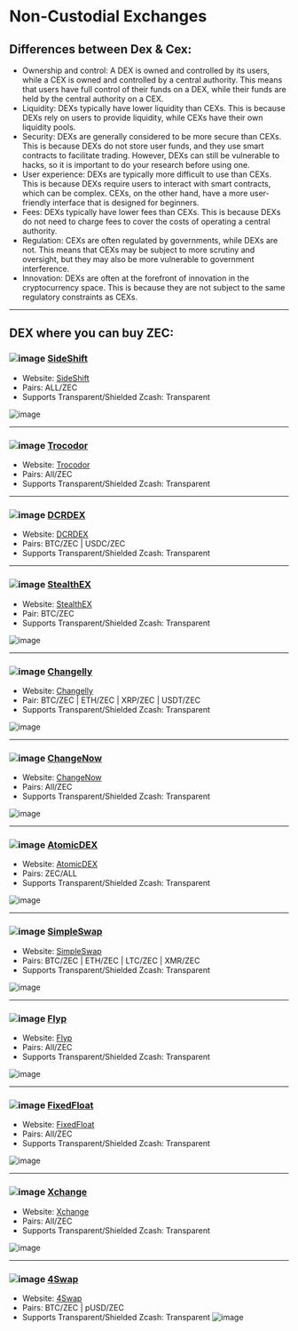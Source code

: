 # Non-Custodial Exchanges

## Differences between Dex & Cex: 

* Ownership and control: A DEX is owned and controlled by its users, while a CEX is owned and controlled by a central authority. This means that users have full control of their funds on a DEX, while their funds are held by the central authority on a CEX.
* Liquidity: DEXs typically have lower liquidity than CEXs. This is because DEXs rely on users to provide liquidity, while CEXs have their own liquidity pools.
* Security: DEXs are generally considered to be more secure than CEXs. This is because DEXs do not store user funds, and they use smart contracts to facilitate trading. However, DEXs can still be vulnerable to hacks, so it is important to do your research before using one.
* User experience: DEXs are typically more difficult to use than CEXs. This is because DEXs require users to interact with smart contracts, which can be complex. CEXs, on the other hand, have a more user-friendly interface that is designed for beginners.
* Fees: DEXs typically have lower fees than CEXs. This is because DEXs do not need to charge fees to cover the costs of operating a central authority.
* Regulation: CEXs are often regulated by governments, while DEXs are not. This means that CEXs may be subject to more scrutiny and oversight, but they may also be more vulnerable to government interference.
* Innovation: DEXs are often at the forefront of innovation in the cryptocurrency space. This is because they are not subject to the same regulatory constraints as CEXs.

---

## DEX where you can buy ZEC: 

### ![image](https://github.com/ManyRios/zechub/assets/34518489/6556c74e-f86c-452d-9f71-090d02af86fb) [SideShift](https://sideshift.ai/usdcpolygon/zec)

* Website: [SideShift](https://sideshift.ai/usdcpolygon/zec)
* Pairs: ALL/ZEC
* Supports Transparent/Shielded Zcash: Transparent

![image](https://github.com/ManyRios/zechub/assets/34518489/df4d01be-b7e4-4e3d-ba1d-a65682fdc2bc)

---

### ![image](https://i.ibb.co/rbxrjFP/image-2023-09-05-202420036.png) [Trocodor](https://trocador.app/en/)

* Website: [Trocodor](https://trocador.app)
* Pairs: All/ZEC
* Supports Transparent/Shielded Zcash: Transparent

--- 

### ![image](https://i.ibb.co/Px2BbMH/image-2023-09-18-184017404.png) [DCRDEX](https://dex.decred.org)

* Website: [DCRDEX](https://dex.decred.org)
* Pairs: BTC/ZEC | USDC/ZEC
* Supports Transparent/Shielded Zcash: Transparent

--- 
### ![image](https://github.com/ManyRios/zechub/assets/34518489/6d2f987e-1a14-46fe-8734-c3da8d563db6) [StealthEX](https://stealthex.io/?to=zec)

* Website: [StealthEX](https://stealthex.io/?to=zec)
* Pair: BTC/ZEC
* Supports Transparent/Shielded Zcash: Transparent

![image](https://github.com/ManyRios/zechub/assets/34518489/e8f622c5-471e-4659-a75f-533134a0346f)

--- 

### ![image](https://github.com/ManyRios/zechub/assets/34518489/e22bad6f-d59f-4e4d-a450-b367c8c1f02a) [Changelly](https://changelly.com/) 

* Website: [Changelly](https://changelly.com/)
* Pair: BTC/ZEC | ETH/ZEC | XRP/ZEC | USDT/ZEC 
* Supports Transparent/Shielded Zcash: Transparent

![image](https://github.com/ManyRios/zechub/assets/34518489/14e78c60-b588-4a53-8465-4398dd4eca21)

---

### ![image](https://github.com/ManyRios/zechub/assets/34518489/bb26cfbc-b6e7-4c1f-b7b5-18980d0701a1) [ChangeNow](https://changenow.io/?from=usdterc20&to=zec) 

* Website: [ChangeNow](https://changenow.io/?from=usdterc20&to=zec)
* Pairs: All/ZEC
* Supports Transparent/Shielded Zcash: Transparent

![image](https://github.com/ManyRios/zechub/assets/34518489/f8838b07-8897-480a-8ac6-a861e82b93f9)

--- 

### ![image](https://github.com/ManyRios/zechub/assets/34518489/2a71fced-8524-4344-b231-7982806bb435) [AtomicDEX](https://app.atomicdex.io/#/dex) 

* Website: [AtomicDEX](https://app.atomicdex.io/#/dex)
* Pairs: ZEC/ALL
* Supports Transparent/Shielded Zcash: Transparent

![image](https://github.com/ManyRios/zechub/assets/34518489/9e0bd6cf-1ceb-4871-bd2a-8878c0f9aac2)

--- 

### ![image](https://github.com/ManyRios/zechub/assets/34518489/2caa5808-9131-4e0b-8c5a-17c97537b008) [SimpleSwap](https://simpleswap.io/?to=zec)

* Website: [SimpleSwap](https://simpleswap.io/?to=zec)
* Pairs: BTC/ZEC | ETH/ZEC | LTC/ZEC | XMR/ZEC
* Supports Transparent/Shielded Zcash: Transparent

![image](https://github.com/ManyRios/zechub/assets/34518489/4fb8bdf4-a55e-4db3-b41a-a0331ec1841c)

--- 

### ![image](https://github.com/ManyRios/zechub/assets/34518489/70ed2ea5-8e2f-4a0a-b68e-22ff245e6104) [Flyp]([Flyp](https://flyp.me/en/#/)https://flyp.me/en/#/)

* Website: [Flyp]([Flyp](https://flyp.me/en/#/)https://flyp.me/en/#/)
* Pairs: All/ZEC
* Supports Transparent/Shielded Zcash: Transparent

![image](https://github.com/ManyRios/zechub/assets/34518489/95fd9b9a-8578-4f98-a11f-f6c649d69103)

--- 

### ![image](https://github.com/ManyRios/zechub/assets/34518489/3186b4db-fd08-462f-b70e-2dcbc46c7ca1) [FixedFloat](https://fixedfloat.com/en/)

* Website: [FixedFloat](https://fixedfloat.com/en/)
* Pairs: All/ZEC
* Supports Transparent/Shielded Zcash: Transparent

![image](https://github.com/ManyRios/zechub/assets/34518489/0e1a9803-2ec6-4d55-90de-a5998b5abbc6)

--- 

### ![image](https://github.com/ManyRios/zechub/assets/34518489/16d21359-7dce-4909-921a-31670b6d3cd2) [Xchange](https://xchange.me/)

* Website: [Xchange](https://xchange.me/)
* Pairs: All/ZEC
* Supports Transparent/Shielded Zcash: Transparent

![image](https://github.com/ManyRios/zechub/assets/34518489/3ebfb62f-b92a-41c1-8ff3-617e824cc019)

---

### ![image](https://github.com/ManyRios/zechub/assets/34518489/5754fd39-c976-45ce-a168-42dfa00ad9a6) [4Swap](https://app.4swap.org/#/swap?input=c6d0c728-2624-429b-8e0d-d9d19b6592fa&output=c996abc9-d94e-4494-b1cf-2a3fd3ac5714)

* Website: [4Swap](https://app.4swap.org/#/swap?input=c6d0c728-2624-429b-8e0d-d9d19b6592fa&output=c996abc9-d94e-4494-b1cf-2a3fd3ac5714)
* Pairs: BTC/ZEC | pUSD/ZEC
* Supports Transparent/Shielded Zcash: Transparent
![image](https://github.com/ManyRios/zechub/assets/34518489/a5b57bd1-38f8-481e-9e67-7d7004466bfb)
